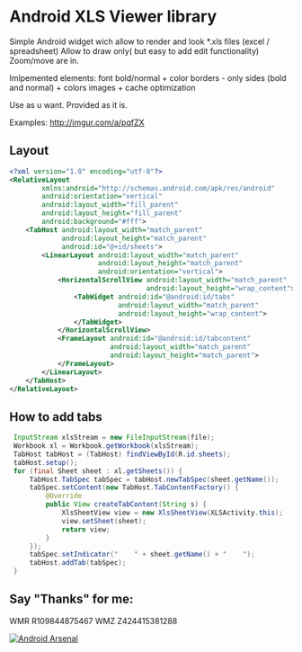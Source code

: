 # Android XLS Viewer library

Simple Android widget wich allow to render and look *.xls files (excel / spreadsheet)
Allow to draw only( but easy to add edit functionality)
Zoom/move are in.

Imlpemented elements:
font bold/normal + color
borders - only sides (bold and normal) + colors
images + cache optimization

Use as u want. Provided as it is.

Examples: http://imgur.com/a/pqfZX

## Layout
```xml
<?xml version="1.0" encoding="utf-8"?>
<RelativeLayout
        xmlns:android="http://schemas.android.com/apk/res/android"
        android:orientation="vertical"
        android:layout_width="fill_parent"
        android:layout_height="fill_parent"
        android:background="#fff">
    <TabHost android:layout_width="match_parent"
             android:layout_height="match_parent"
             android:id="@+id/sheets">
        <LinearLayout android:layout_width="match_parent"
                      android:layout_height="match_parent"
                      android:orientation="vertical">
            <HorizontalScrollView android:layout_width="match_parent"
                                  android:layout_height="wrap_content">
                <TabWidget android:id="@android:id/tabs"
                           android:layout_width="match_parent"
                           android:layout_height="wrap_content">
                </TabWidget>
            </HorizontalScrollView>
            <FrameLayout android:id="@android:id/tabcontent"
                         android:layout_width="match_parent"
                         android:layout_height="match_parent">
            </FrameLayout>
        </LinearLayout>
    </TabHost>
</RelativeLayout>
```

## How to add tabs
```java
 InputStream xlsStream = new FileInputStream(file);
 Workbook xl = Workbook.getWorkbook(xlsStream);
 TabHost tabHost = (TabHost) findViewById(R.id.sheets);
 tabHost.setup();
 for (final Sheet sheet : xl.getSheets()) {
     TabHost.TabSpec tabSpec = tabHost.newTabSpec(sheet.getName());
     tabSpec.setContent(new TabHost.TabContentFactory() {
         @Override
         public View createTabContent(String s) {
             XlsSheetView view = new XlsSheetView(XLSActivity.this);
             view.setSheet(sheet);
             return view;
         }
     });
     tabSpec.setIndicator("    " + sheet.getName() + "    ");
     tabHost.addTab(tabSpec);
 }
```

## Say "Thanks" for me:
WMR R109844875467
WMZ Z424415381288

[![Android Arsenal]( https://img.shields.io/badge/Android%20Arsenal-Android%20XLS%20Viewer-green.svg?style=flat )]( https://android-arsenal.com/details/1/6361 )
